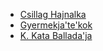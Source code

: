 * [Csillag Hajnalka](Csillag%20Hajnalka)
* [Gyermekja'te'kok](Gyermekja'te'kok)
* [K. Kata Ballada'ja](K.%20Kata%20Ballada'ja)